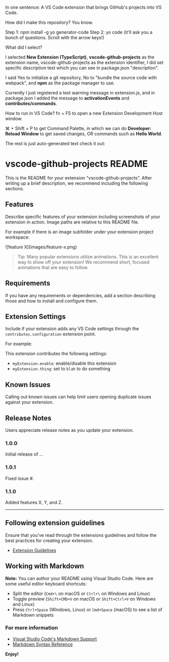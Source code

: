 In one sentence: A VS Code extension that brings GitHub's projects into VS Code.

How did I make this repository?  You know.

Step 1: npm install -g yo generator-code
Step 2: yo code (it'll ask you a bunch of questions.  Scroll with the arrow keys!)

What did I select?

I selected **New Extension (TypeScript)**, **vscode-github-projects** as the extension name, vscode-github-projects as the extension identifier, I did set specific description text which you can see in package.json "description".

I said Yes to initialize a git repository, No to "bundle the source code with webpack", and **npm** as the package manager to use.

Currently I just registered a test warning message in extension.js, and in package.json I added the message to **activationEvents** and **contributes/commands**.

How to run in VS Code?  fn + F5 to open a new Extension Development Host window.

⌘ + Shift + P to get Command Palette, in which we can do **Developer: Reload Window** to get saved changes, OR commands such as **Hello World**.



The rest is just auto-generated text check it out:

# vscode-github-projects README

This is the README for your extension "vscode-github-projects". After writing up a brief description, we recommend including the following sections.

## Features

Describe specific features of your extension including screenshots of your extension in action. Image paths are relative to this README file.

For example if there is an image subfolder under your extension project workspace:

\!\[feature X\]\(images/feature-x.png\)

> Tip: Many popular extensions utilize animations. This is an excellent way to show off your extension! We recommend short, focused animations that are easy to follow.

## Requirements

If you have any requirements or dependencies, add a section describing those and how to install and configure them.

## Extension Settings

Include if your extension adds any VS Code settings through the `contributes.configuration` extension point.

For example:

This extension contributes the following settings:

* `myExtension.enable`: enable/disable this extension
* `myExtension.thing`: set to `blah` to do something

## Known Issues

Calling out known issues can help limit users opening duplicate issues against your extension.

## Release Notes

Users appreciate release notes as you update your extension.

### 1.0.0

Initial release of ...

### 1.0.1

Fixed issue #.

### 1.1.0

Added features X, Y, and Z.

-----------------------------------------------------------------------------------------------------------
## Following extension guidelines

Ensure that you've read through the extensions guidelines and follow the best practices for creating your extension.

* [Extension Guidelines](https://code.visualstudio.com/api/references/extension-guidelines)

## Working with Markdown

**Note:** You can author your README using Visual Studio Code.  Here are some useful editor keyboard shortcuts:

* Split the editor (`Cmd+\` on macOS or `Ctrl+\` on Windows and Linux)
* Toggle preview (`Shift+CMD+V` on macOS or `Shift+Ctrl+V` on Windows and Linux)
* Press `Ctrl+Space` (Windows, Linux) or `Cmd+Space` (macOS) to see a list of Markdown snippets

### For more information

* [Visual Studio Code's Markdown Support](http://code.visualstudio.com/docs/languages/markdown)
* [Markdown Syntax Reference](https://help.github.com/articles/markdown-basics/)

**Enjoy!**

